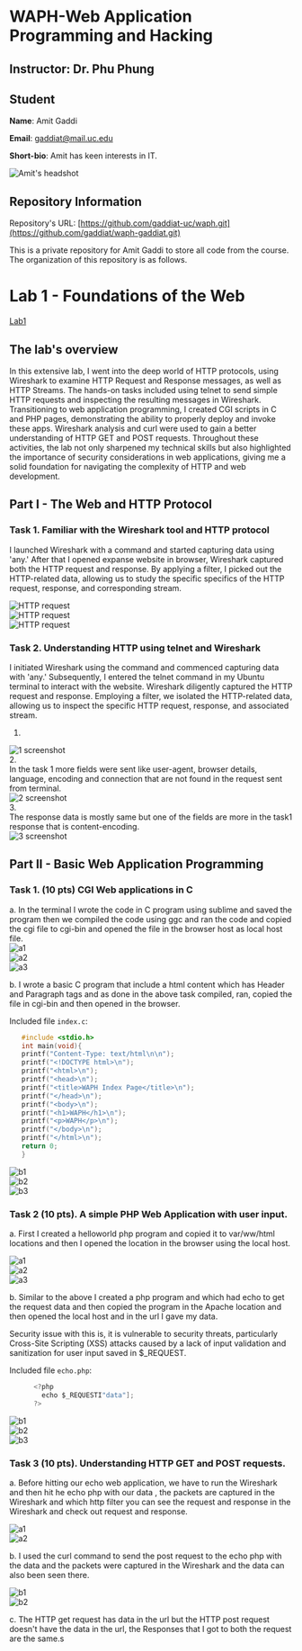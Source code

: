 # WAPH-Web Application Programming and Hacking

## Instructor: Dr. Phu Phung

## Student

**Name**: Amit Gaddi

**Email**: gaddiat@mail.uc.edu

**Short-bio**: Amit has keen interests in IT. 

![Amit's headshot](images/Pic.jpg)

## Repository Information

Repository's URL: [https://github.com/gaddiat-uc/waph.git](https://github.com/gaddiat/waph-gaddiat.git)

This is a private repository for Amit Gaddi to store all code from the course. The organization of this repository is as follows.

# Lab 1 - Foundations of the Web 

[Lab1](https://github.com/gaddiat/waph-gaddiat/tree/main/labs/lab1)

## The lab's overview

In this extensive lab, I went into the deep world of HTTP protocols, using Wireshark to examine HTTP Request and Response messages, as well as HTTP Streams. The hands-on tasks included using telnet to send simple HTTP requests and inspecting the resulting messages in Wireshark. Transitioning to web application programming, I created CGI scripts in C and PHP pages, demonstrating the ability to properly deploy and invoke these apps. Wireshark analysis and curl were used to gain a better understanding of HTTP GET and POST requests. Throughout these activities, the lab not only sharpened my technical skills but also highlighted the importance of security considerations in web applications, giving me a solid foundation for navigating the complexity of HTTP and web development.

## Part I - The Web and HTTP Protocol

### Task 1. Familiar with the Wireshark tool and HTTP protocol

I launched Wireshark with a command and started capturing data using 'any.' After that I opened expanse website in browser, Wireshark captured both the HTTP request and response. By applying a filter, I picked out the HTTP-related data, allowing us to study the specific specifics of the HTTP request, response, and corresponding stream.  

![HTTP request](images/Screenshot1.png)  
![HTTP request](images/Screenshot2.png)  
![HTTP request](images/Screenshot3.png)  

### Task 2. Understanding HTTP using telnet and Wireshark

I initiated Wireshark using the command and commenced capturing data with 'any.' Subsequently, I entered the telnet command in my Ubuntu terminal to interact with the website. Wireshark diligently captured the HTTP request and response. Employing a filter, we isolated the HTTP-related data, allowing us to inspect the specific HTTP request, response, and associated stream.  


  1.  
![1 screenshot](images/Screenshot20.png)  
  2.  
  In the task 1 more fields were sent like user-agent, browser details, language, encoding and connection that are not found in the request sent from terminal.  
![2 screenshot](images/Screenshot21.png)  
  3.    
  The response data is mostly same but one of the fields are more in the task1 response that is content-encoding.  
![3 screenshot](images/Screenshot22.png)  


## Part II - Basic Web Application Programming

###   Task 1. (10 pts) CGI Web applications in C

   a. In the terminal I wrote the code in C program using sublime and saved the program then we compiled the code using ggc and ran the code and copied the cgi file to cgi-bin and opened the file in the browser host as local host file.  
![a1](images/Screenshot4.png)  
![a2](images/Screenshot5.png)  
![a3](images/Screenshot6.png)  

   b. I wrote a basic C program that include a html content which has Header and Paragraph tags and as done in the above task compiled, ran, copied the file in cgi-bin and then opened in the browser.  
   
   Included file `index.c`:  
```c
   #include <stdio.h>
   int main(void){
   printf("Content-Type: text/html\n\n");
   printf("<!DOCTYPE html>\n");
   printf("<html>\n");
   printf("<head>\n");
   printf("<title>WAPH Index Page</title>\n");
   printf("</head>\n");
   printf("<body>\n");
   printf("<h1>WAPH</h1>\n");
   printf("<p>WAPH</p>\n");
   printf("</body>\n");
   printf("</html>\n");
   return 0;
   }
```


![b1](images/Screenshot7.png)  
![b2](images/Screenshot8.png)  
![b3](images/Screenshot9.png)  


###  Task 2 (10 pts). A simple PHP Web Application with user input.

a. First I created a helloworld php program and copied it to var/ww/html locations and then I opened the location in the browser using the local host.  

![a1](images/Screenshot10.png)  
![a2](images/Screenshot11.png)  
![a3](images/Screenshot12.png)  

b. Similar to the above I created a php program and which had echo to get the request data and then copied the program in the Apache location and then opened the local host and in the url I gave my data.  

Security issue with this is, it is vulnerable to security threats, particularly Cross-Site Scripting (XSS) attacks caused by a lack of input validation and sanitization for user input saved in $_REQUEST.  

Included file `echo.php`:
```c
      <?php
	    echo $_REQUESTI"data"];
      ?>
```

![b1](images/Screenshot13.png)  
![b2](images/Screenshot14.png)  
![b3](images/Screenshot15.png)  


### Task 3 (10 pts). Understanding HTTP GET and POST requests.

a. Before hitting our echo web application, we have to run the Wireshark and then hit he echo php with our data , the packets are captured in the Wireshark and which http filter you can see the request and response in the Wireshark and check out request and response.  

![a1](images/Screenshot16.png)  
![a2](images/Screenshot17.png)  

b. I used the curl command to send the post request to the echo php with the data and the packets were captured in the Wireshark and the data can also been seen there.  

![b1](images/Screenshot18.png)  
![b2](images/Screenshot19.png)  

c. The HTTP get request has data in the url but the HTTP post request doesn't have the data in the url, the Responses that I got to both the request are the same.s